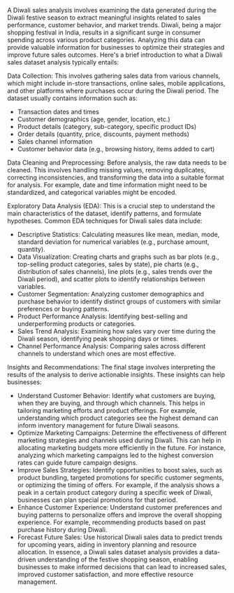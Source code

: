 A Diwali sales analysis involves examining the data generated during the Diwali festive season to extract meaningful insights related to sales performance, customer behavior, and market trends. Diwali, being a major shopping festival in India, results in a significant surge in consumer spending across various product categories. Analyzing this data can provide valuable information for businesses to optimize their strategies and improve future sales outcomes.
Here's a brief introduction to what a Diwali sales dataset analysis typically entails:

Data Collection: This involves gathering sales data from various channels, which might include in-store transactions, online sales, mobile applications, and other platforms where purchases occur during the Diwali period. The dataset usually contains information such as:
 * Transaction dates and times
 * Customer demographics (age, gender, location, etc.)
 * Product details (category, sub-category, specific product IDs)
 * Order details (quantity, price, discounts, payment methods)
 * Sales channel information
 * Customer behavior data (e.g., browsing history, items added to cart)

Data Cleaning and Preprocessing: Before analysis, the raw data needs to be cleaned. This involves handling missing values, removing duplicates, correcting inconsistencies, and transforming the data into a suitable format for analysis. For example, date and time information might need to be standardized, and categorical variables might be encoded.

Exploratory Data Analysis (EDA): This is a crucial step to understand the main characteristics of the dataset, identify patterns, and formulate hypotheses. Common EDA techniques for Diwali sales data include:
 * Descriptive Statistics: Calculating measures like mean, median, mode, standard deviation for numerical variables (e.g., purchase amount, quantity).
 * Data Visualization: Creating charts and graphs such as bar plots (e.g., top-selling product categories, sales by state), pie charts (e.g., distribution of sales channels), line plots (e.g., sales trends over the Diwali period), and scatter plots to identify relationships between variables.
 * Customer Segmentation: Analyzing customer demographics and purchase behavior to identify distinct groups of customers with similar preferences or buying patterns.
 * Product Performance Analysis: Identifying best-selling and underperforming products or categories.
 * Sales Trend Analysis: Examining how sales vary over time during the Diwali season, identifying peak shopping days or times.
 * Channel Performance Analysis: Comparing sales across different channels to understand which ones are most effective.

Insights and Recommendations: The final stage involves interpreting the results of the analysis to derive actionable insights. These insights can help businesses:
 * Understand Customer Behavior: Identify what customers are buying, when they are buying, and through which channels. This helps in tailoring marketing efforts and product offerings. For example, understanding which product categories see the highest demand can inform inventory management for future Diwali seasons.
 * Optimize Marketing Campaigns: Determine the effectiveness of different marketing strategies and channels used during Diwali. This can help in allocating marketing budgets more efficiently in the future. For instance, analyzing which marketing campaigns led to the highest conversion rates can guide future campaign designs.
 * Improve Sales Strategies: Identify opportunities to boost sales, such as product bundling, targeted promotions for specific customer segments, or optimizing the timing of offers. For example, if the analysis shows a peak in a certain product category during a specific week of Diwali, businesses can plan special promotions for that period.
 * Enhance Customer Experience: Understand customer preferences and buying patterns to personalize offers and improve the overall shopping experience. For example, recommending products based on past purchase history during Diwali.
 * Forecast Future Sales: Use historical Diwali sales data to predict trends for upcoming years, aiding in inventory planning and resource allocation.
In essence, a Diwali sales dataset analysis provides a data-driven understanding of the festive shopping season, enabling businesses to make informed decisions that can lead to increased sales, improved customer satisfaction, and more effective resource management.
